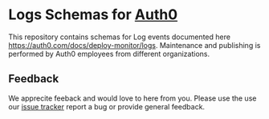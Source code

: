 # Logs Schemas for [Auth0](https://auth0.com)

This repository contains schemas for Log events documented here https://auth0.com/docs/deploy-monitor/logs. Maintenance and publishing is performed by Auth0 employees from different organizations.

## Feedback
We apprecite feeback and would love to here from you. Please use the use our [issue tracker](https://github.com/auth0/auth0-log-schemas/issues) report a bug or provide general feedback.
